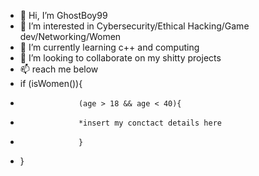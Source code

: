 - 👋 Hi, I’m GhostBoy99
- 👀 I’m interested in Cybersecurity/Ethical Hacking/Game dev/Networking/Women
- 🌱 I’m currently learning c++ and computing
- 💞️ I’m looking to collaborate on my shitty projects
- 📫 reach me below
- if (isWomen()){
-                  (age > 18 && age < 40){
-                  *insert my conctact details here
-                  }
- } 

<!---
GhostBoy99/GhostBoy99 is a ✨ special ✨ repository because its `README.md` (this file) appears on your GitHub profile.
You can click the Preview link to take a look at your changes.
--->
